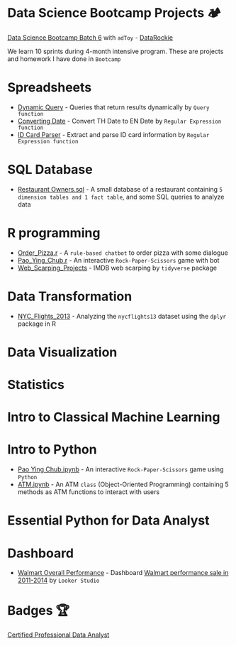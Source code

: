 # Data Science Bootcamp Projects 🏕️

[Data Science Bootcamp Batch 6](https://datarockie.com/data-science-bootcamp/) with `adToy` - [DataRockie](https://www.facebook.com/datarockie)

We learn 10 sprints during 4-month intensive program. These are projects and homework I have done in `Bootcamp`

# Spreadsheets
- [Dynamic Query](https://docs.google.com/spreadsheets/d/1zcxJQ2M4e_5GyXelzd7pJ8O49IapEYJyrsBf7zFAtmU/edit?usp=sharing) - Queries that return results dynamically by `Query function`
- [Converting Date](https://docs.google.com/spreadsheets/d/1fWBaRk0MP1xnXmW1FMo7kCHUpB548HVI_a_l4-vPlkI/edit?usp=sharing) - Convert TH Date to EN Date       by `Regular Expression function`
- [ID Card Parser](https://docs.google.com/spreadsheets/d/1b5gNsXVjrW-5CSkGAzLvocowM_1wvudPXIO9l1aJ7Lw/edit?usp=sharing) - Extract and parse ID card information by `Regular Expression function`

# SQL Database
- [Restaurant Owners.sql](https://github.com/suppawit-t/bootcamp_projects/blob/main/SQL/Restaurant%20Owners.sql) - A small database of a restaurant containing `5 dimension tables and 1 fact table`, and some SQL queries to analyze data

# R programming
- [Order_Pizza.r](https://github.com/suppawit-t/bootcamp_projects/blob/main/R/R%20Homework%20-%20Order_Pizza.r) - A `rule-based chatbot` to order pizza with some dialogue
- [Pao_Ying_Chub.r](https://github.com/suppawit-t/bootcamp_projects/blob/main/R/R%20Homework%20-%20Pao_Ying_Chub.r) -  An interactive `Rock-Paper-Scissors` game with bot
- [Web_Scarping_Projects](https://github.com/suppawit-t/bootcamp_projects/blob/main/R/web_scarping_projects.pdf) - IMDB web scarping by `tidyverse` package

# Data Transformation
- [NYC_Flights_2013](https://github.com/suppawit-t/bootcamp_projects/blob/main/R/NYC_Flight_2013.ipynb) - Analyzing the `nycflights13` dataset using the `dplyr` package in R

# Data Visualization

# Statistics

# Intro to Classical Machine Learning

# Intro to Python
- [Pao Ying Chub.ipynb](https://github.com/suppawit-t/bootcamp_projects/blob/main/Python/Python%20Homework%20-%20Pao%20Ying%20Chub.ipynb) - An interactive `Rock-Paper-Scissors` game using `Python` 
- [ATM.ipynb](https://github.com/suppawit-t/bootcamp_projects/blob/main/Python/Python%20Homework%20-%20ATM.ipynb) - An ATM `class` (Object-Oriented Programming) containing 5 methods as ATM functions to interact with users

# Essential Python for Data Analyst

# Dashboard
- [Walmart Overall Performance](https://lookerstudio.google.com/u/0/reporting/84d4d20d-d166-466f-801c-12ecd25f32ff/page/yo0ID/edit) - Dashboard [Walmart performance sale in 2011-2014](https://docs.google.com/spreadsheets/d/1nAzQ_tEU62RNhe1-Rg_rG_8c95jDoYCaOrljGp7jWRQ/edit?usp=sharing) by `Looker Studio`

# Badges 🏆
[Certified Professional Data Analyst](https://www.credly.com/users/suppawit-thiamhong)
